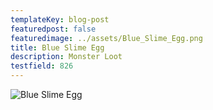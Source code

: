```yaml
---
templateKey: blog-post
featuredpost: false
featuredimage: ../assets/Blue_Slime_Egg.png
title: Blue Slime Egg
description: Monster Loot
testfield: 826
---
```

![Blue Slime Egg](../assets/Blue_Slime_Egg.png)